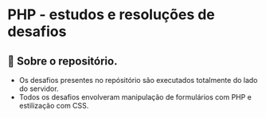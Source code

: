 <h1>PHP - estudos e resoluções de desafios</h1>

## :pushpin: Sobre o repositório.
- Os desafios presentes no repósitório são executados totalmente do lado do servidor.
- Todos os desafios envolveram manipulação de formulários com PHP e estilização com CSS.
